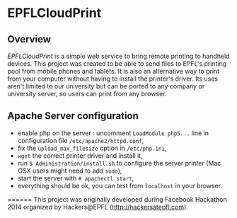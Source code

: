 # EPFLCloudPrint

## Overview

*EPFLCloudPrint* is a simple web service to bring remote printing to handheld devices.
This project was created to be able to send files to EPFL's printing pool from mobile phones and tablets. It is also an alternative way to print from your computer without having to install the printer's driver.
Its uses aren't limited to our university but can be ported to any company or university server, so users can print from any browser.

## Apache Server configuration

- enable php on the server : uncomment `LoadModule php5...` line in configuration file `/etc/apache2/httpd.conf`,
- fix the `upload_max_filesize` option in `/etc/php.ini`,
- `wget` the correct printer driver and install it,
- run `$ Administration/install.sh` to configure the server printer (Mac OSX users might need to add `sudo`),
- start the server with `# apachectl start`,
- everything should be ok, you can test from `localhost` in your browser.

======
This project was originally developed during Facebook Hackathon 2014 organized by Hackers@EPFL (http://hackersatepfl.com).
